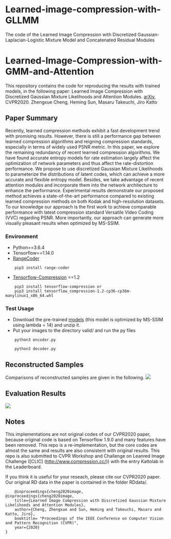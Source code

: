 # Learned-image-compression-with-GLLMM
The code of the Learned Image Compression with Discretized Gaussian-Laplacian-Logistic Mixture Model and Concatenated Residual Modules
# Learned-Image-Compression-with-GMM-and-Attention
This repository contains the code for reproducing the results with trained models, in the following paper:
Learned Image Compression with Discretized Gaussian Mixture Likelihoods and Attention Modules. [arXiv](https://arxiv.org/abs/2001.01568), CVPR2020.
Zhengxue Cheng, Heming Sun, Masaru Takeuchi, Jiro Katto
## Paper Summary
Recently, learned compression methods exhibit a fast development trend with promising results. However, there is still a performance gap between learned compression algorithms and reigning compression standards, especially in terms of widely used PSNR metric. In this paper, we explore the remaining redundancy of recent learned compression algorithms. We have found accurate entropy models for rate estimation largely affect the optimization of network parameters and thus affect the rate-distortion performance. We propose to use discretized Gaussian Mixture Likelihoods to parameterize the distributions of latent codes, which can achieve a more accurate and flexible entropy model. Besides, we take advantage of recent attention modules and incorporate them into the network architecture to enhance the performance. Experimental results demonstrate our proposed method achieves a state-of-the-art performance compared to existing learned compression methods on both Kodak and high-resolution datasets. 
To our knowledge our approach is the first work to achieve comparable performance with latest compression standard Versatile Video Coding (VVC) regarding PSNR. More importantly, our approach can generate more visually pleasant results when optimized by MS-SSIM.
### Environment 
* Python==3.6.4
* Tensorflow==1.14.0
* [RangeCoder](https://github.com/lucastheis/rangecoder)
```   
    pip3 install range-coder
```
* [Tensorflow-Compression](https://github.com/tensorflow/compression) ==1.2
```
    pip3 install tensorflow-compression or 
    pip3 install tensorflow_compression-1.2-cp36-cp36m-manylinux1_x86_64.whl
```
### Test Usage
* Download the pre-trained [models](https://drive.google.com/open?id=19b92ey1g30R2OvWupekLQNb3TjHs5HLX) (this model is optimized by MS-SSIM using lambda = 14) and unzip it.
* Put your images to the directory valid/ and run the py files
```
    python3 encoder.py
```
```
    python3 decoder.py
```
## Reconstructed Samples
Comparisons of reconstructed samples are given in the following.
![](https://github.com/ZhengxueCheng/Learned-Image-Compression-with-GMM-and-Attention/blob/master/figures/visualizationKodim21Ver2.png)
## Evaluation Results
![](https://github.com/ZhengxueCheng/Learned-Image-Compression-with-GMM-and-Attention/blob/master/figures/RD.PNG)
## Notes
This implementations are not original codes of our CVPR2020 paper, because original code is based on Tensorflow 1.9.0 and many features have been removed. This repo is a re-implementation, but the core codes are almost the same and results are also consistent with original results. This repo is also submitted to CVPR Workshop and Challenge on Leanred Image Challenge ([CLIC] (http://www.compression.cc/)) with the entry Kattolab in the Leaderboard.

If you think it is useful for your reseach, please cite our CVPR2020 paper. Our original RD data in the paper is contained in the folder RDdata/.
```
    @inproceedings{cheng2020image,
@inproceedings{cheng2020image,
    title={Learned Image Compression with Discretized Gaussian Mixture Likelihoods and Attention Modules},
    author={Cheng, Zhengxue and Sun, Heming and Takeuchi, Masaru and Katto, Jiro},
    booktitle= "Proceedings of the IEEE Conference on Computer Vision and Pattern Recognition (CVPR)",
    year={2020}
}
